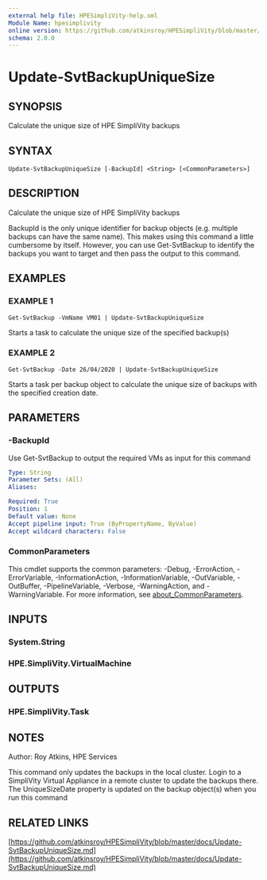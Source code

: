 ```yaml
---
external help file: HPESimpliVity-help.xml
Module Name: hpesimplivity
online version: https://github.com/atkinsroy/HPESimpliVity/blob/master/docs/Update-SvtBackupUniqueSize.md
schema: 2.0.0
---
```


# Update-SvtBackupUniqueSize

## SYNOPSIS
Calculate the unique size of HPE SimpliVity backups

## SYNTAX

```
Update-SvtBackupUniqueSize [-BackupId] <String> [<CommonParameters>]
```

## DESCRIPTION
Calculate the unique size of HPE SimpliVity backups

BackupId is the only unique identifier for backup objects (e.g.
multiple backups can have the same
name).
This makes using this command a little cumbersome by itself.
However, you can use Get-SvtBackup
to identify the backups you want to target and then pass the output to this command.

## EXAMPLES

### EXAMPLE 1
```
Get-SvtBackup -VmName VM01 | Update-SvtBackupUniqueSize
```

Starts a task to calculate the unique size of the specified backup(s)

### EXAMPLE 2
```
Get-SvtBackup -Date 26/04/2020 | Update-SvtBackupUniqueSize
```

Starts a task per backup object to calculate the unique size of backups with the specified creation date.

## PARAMETERS

### -BackupId
Use Get-SvtBackup to output the required VMs as input for this command

```yaml
Type: String
Parameter Sets: (All)
Aliases:

Required: True
Position: 1
Default value: None
Accept pipeline input: True (ByPropertyName, ByValue)
Accept wildcard characters: False
```

### CommonParameters
This cmdlet supports the common parameters: -Debug, -ErrorAction, -ErrorVariable, -InformationAction, -InformationVariable, -OutVariable, -OutBuffer, -PipelineVariable, -Verbose, -WarningAction, and -WarningVariable. For more information, see [about_CommonParameters](http://go.microsoft.com/fwlink/?LinkID=113216).

## INPUTS

### System.String
### HPE.SimpliVity.VirtualMachine
## OUTPUTS

### HPE.SimpliVity.Task
## NOTES
Author: Roy Atkins, HPE Services

This command only updates the backups in the local cluster.
Login to a SimpliVity Virtual Appliance in a remote
cluster to update the backups there.
The UniqueSizeDate property is updated on the backup object(s) when you run
this command

## RELATED LINKS

[https://github.com/atkinsroy/HPESimpliVity/blob/master/docs/Update-SvtBackupUniqueSize.md](https://github.com/atkinsroy/HPESimpliVity/blob/master/docs/Update-SvtBackupUniqueSize.md)

